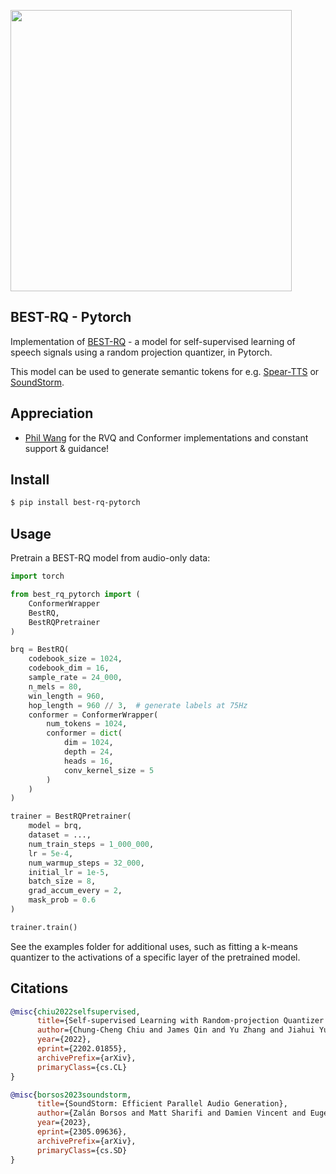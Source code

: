 <img src="./best-rq" width="450px"></img>

## BEST-RQ - Pytorch

Implementation of <a href="https://arxiv.org/abs/2202.01855">BEST-RQ</a> - a model for self-supervised learning of speech signals using a random projection quantizer, in Pytorch.

This model can be used to generate semantic tokens for e.g. <a href="https://github.com/lucidrains/spear-tts-pytorch">Spear-TTS</a> or <a href="https://github.com/lucidrains/soundstorm-pytorch">SoundStorm</a>.

## Appreciation

- <a href="https://github.com/lucidrains">Phil Wang</a> for the RVQ and Conformer implementations and constant support & guidance!

## Install

```bash
$ pip install best-rq-pytorch
```

## Usage

Pretrain a BEST-RQ model from audio-only data:

```python
import torch

from best_rq_pytorch import (
    ConformerWrapper
    BestRQ,
    BestRQPretrainer
)

brq = BestRQ(
    codebook_size = 1024,
    codebook_dim = 16,
    sample_rate = 24_000,
    n_mels = 80,
    win_length = 960,
    hop_length = 960 // 3,  # generate labels at 75Hz
    conformer = ConformerWrapper(
        num_tokens = 1024,
        conformer = dict(
            dim = 1024,
            depth = 24,
            heads = 16,
            conv_kernel_size = 5
        )
    )
)

trainer = BestRQPretrainer(
    model = brq,
    dataset = ...,
    num_train_steps = 1_000_000,
    lr = 5e-4,
    num_warmup_steps = 32_000,
    initial_lr = 1e-5,
    batch_size = 8,
    grad_accum_every = 2,
    mask_prob = 0.6
)

trainer.train()

```

See the examples folder for additional uses, such as fitting a k-means quantizer to the activations of a specific layer of the pretrained model.

## Citations

```bibtex
@misc{chiu2022selfsupervised,
      title={Self-supervised Learning with Random-projection Quantizer for Speech Recognition}, 
      author={Chung-Cheng Chiu and James Qin and Yu Zhang and Jiahui Yu and Yonghui Wu},
      year={2022},
      eprint={2202.01855},
      archivePrefix={arXiv},
      primaryClass={cs.CL}
}
```


```bibtex
@misc{borsos2023soundstorm,
      title={SoundStorm: Efficient Parallel Audio Generation}, 
      author={Zalán Borsos and Matt Sharifi and Damien Vincent and Eugene Kharitonov and Neil Zeghidour and Marco Tagliasacchi},
      year={2023},
      eprint={2305.09636},
      archivePrefix={arXiv},
      primaryClass={cs.SD}
}
```
